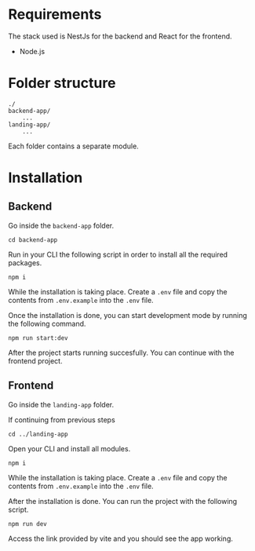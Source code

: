 # Requirements

The stack used is NestJs for the backend and React for the frontend.

- Node.js

# Folder structure

```
./
backend-app/
    ...
landing-app/
    ...
```

Each folder contains a separate module.

# Installation

## Backend

Go inside the `backend-app` folder.

```
cd backend-app
```

Run in your CLI the following script in order to install all the required packages.

```
npm i
```

While the installation is taking place. Create a `.env` file and copy the contents from `.env.example` into the `.env` file.

Once the installation is done, you can start development mode by running the following command.

```
npm run start:dev
```

After the project starts running succesfully. You can continue with the frontend project.

## Frontend

Go inside the `landing-app` folder.

If continuing from previous steps

```
cd ../landing-app
```

Open your CLI and install all modules.

```
npm i
```

While the installation is taking place. Create a `.env` file and copy the contents from `.env.example` into the `.env` file.

After the installation is done. You can run the project with the following script.

```
npm run dev
```

Access the link provided by vite and you should see the app working.
